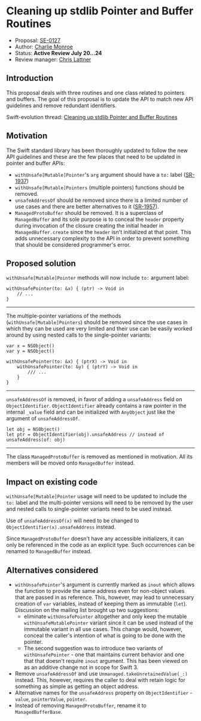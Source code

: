 # Cleaning up stdlib Pointer and Buffer Routines

* Proposal: [SE-0127](0127-cleaning-up-stdlib-ptr-buffer.md)
* Author: [Charlie Monroe](https://github.com/charlieMonroe)
* Status: **Active Review July 20...24**
* Review manager: [Chris Lattner](http://github.com/lattner)

## Introduction

This proposal deals with three routines and one class related to pointers and buffers.
The goal of this proposal is to update the API to match new API guidelines and remove 
redundant identifiers.

Swift-evolution thread: [Cleaning up stdlib Pointer and Buffer Routines](http://thread.gmane.org/gmane.comp.lang.swift.evolution/23093)

## Motivation

The Swift standard library has been thoroughly updated to follow the new API guidelines and these are
the few places that need to be updated in pointer and buffer APIs:

- `withUnsafe[Mutable]Pointer`'s `arg` argument should have a `to:` label ([SR-1937](https://bugs.swift.org/browse/SR-1937))
- `withUnsafe[Mutable]Pointers` (multiple pointers) functions should be removed.
- `unsafeAddressOf` should be removed since there is a limited number of use cases and there are 
better alternatives to it ([SR-1957](https://bugs.swift.org/browse/SR-1937)).
- `ManagedProtoBuffer` should be removed. It is a superclass of `ManagedBuffer` and its
sole purpose is to conceal the `header` property during invocation of the closure 
creating the initial header in `ManagedBuffer.create` since the `header` isn't 
initialized at that point. This adds unnecessary complexity to the API in order to
prevent something that should be considered programmer's error.

## Proposed solution

`withUnsafe[Mutable]Pointer` methods will now include `to:` argument label:

```
withUnsafePointer(to: &x) { (ptr) -> Void in
	// ...
}
```

---

The multiple-pointer variations of the methods (`withUnsafe[Mutable]Pointers`) should
be removed since the use cases in which they can be used are very limited and their use can be
easily worked around by using nested calls to the single-pointer variants:

```
var x = NSObject() 
var y = NSObject() 

withUnsafePointer(to: &x) { (ptrX) -> Void in
	withUnsafePointer(to: &y) { (ptrY) -> Void in
		/// ...
	}
}
```

---

`unsafeAddressOf` is removed, in favor of adding a `unsafeAddress` field on `ObjectIdentifier`.
`ObjectIdentifier` already contains a raw pointer in the internal `_value` field and 
can be initialized with `AnyObject` just like the argument of `unsafeAddressOf`.

```
let obj = NSObject()
let ptr = ObjectIdentifier(obj).unsafeAddress // instead of unsafeAddress(of: obj)
```

---

The class `ManagedProtoBuffer` is removed as mentioned in motivation. All its members
will be moved onto `ManagedBuffer` instead.


## Impact on existing code

`withUnsafe[Mutable]Pointer` usage will need to be updated to include the `to:` label
and the multi-pointer versions will need to be removed by the user and nested calls to single-pointer 
variants need to be used instead.

Use of `unsafeAddressOf(x)` will need to be changed to `ObjectIdentifier(x).unsafeAddress`
 instead.

Since `ManagedProtoBuffer` doesn't have any accessible initializers, it can only be
referenced in the code as an explicit type. Such occurrences can be renamed to
`ManagedBuffer` instead.

## Alternatives considered

- `withUnsafePointer`'s argument is currently marked as `inout` which allows the function
to provide the same address even for non-object values that are passed in as reference.
This, however, may lead to unnecessary creation of `var` variables, instead of keeping
them as immutable (`let`). Discussion on the mailing list brought up two suggestions:
	- eliminate `withUnsafePointer` altogether and only keep the mutable `withUnsafeMutablePointer`
	  variant since it can be used instead of the immutable variant in all use cases. This change
	  would, however, conceal the caller's intention of what is going to be done with the pointer.
	- The second suggestion was to introduce two variants of `withUnsafePointer` - one that maintains
	  current behavior and one that that doesn't require `inout` argument. This has been viewed on as 
	  an additive change not in scope for Swift 3.
- Remove `unsafeAddressOf` and use `Unmanaged.takeUnretainedValue(_:)` instead. This,
however, requires the caller to deal with retain logic for something as simple as
getting an object address.
- Alternative names for the `unsafeAddress` property on `ObjectIdentifier` - `value`,
`pointerValue`, `pointer`.
- Instead of removing `ManagedProtoBuffer`, rename it to `ManagedBufferBase`.
